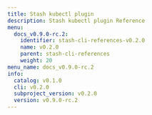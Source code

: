 ```yaml
---
title: Stash kubectl plugin
description: Stash kubectl plugin Reference
menu:
  docs_v0.9.0-rc.2:
    identifier: stash-cli-references-v0.2.0
    name: v0.2.0
    parent: stash-cli-references
    weight: 20
menu_name: docs_v0.9.0-rc.2
info:
  catalog: v0.1.0
  cli: v0.2.0
  subproject_version: v0.2.0
  version: v0.9.0-rc.2
---
```


